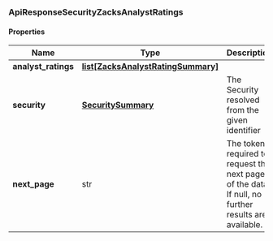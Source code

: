 

[//]: # (CLASS:ApiResponseSecurityZacksAnalystRatings)

[//]: # (KIND:object)

### ApiResponseSecurityZacksAnalystRatings

#### Properties

[//]: # (START_DEFINITION)

Name | Type | Description
------------ | ------------- | -------------
**analyst_ratings** | [**list[ZacksAnalystRatingSummary]**](ZacksAnalystRatingSummary.md) |  &nbsp;
**security** | [**SecuritySummary**](SecuritySummary.md) | The Security resolved from the given identifier &nbsp;
**next_page** | str | The token required to request the next page of the data. If null, no further results are available. &nbsp;

[//]: # (END_DEFINITION)


[//]: # (CONTAINED_CLASS:ZacksAnalystRatingSummary)


[//]: # (CONTAINED_CLASS:SecuritySummary)



